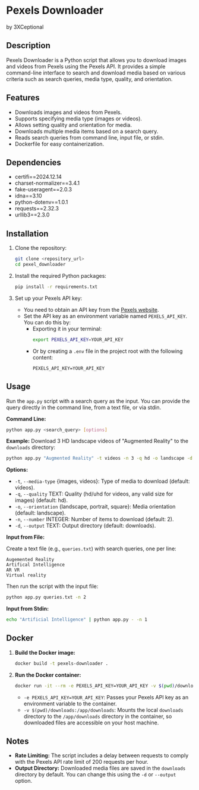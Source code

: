 # Pexels Downloader
by 3XCeptional

## Description

Pexels Downloader is a Python script that allows you to download images and videos from Pexels using the Pexels API. It provides a simple command-line interface to search and download media based on various criteria such as search queries, media type, quality, and orientation.

## Features

- Downloads images and videos from Pexels.
- Supports specifying media type (images or videos).
- Allows setting quality and orientation for media.
- Downloads multiple media items based on a search query.
- Reads search queries from command line, input file, or stdin.
- Dockerfile for easy containerization.

## Dependencies

- certifi==2024.12.14
- charset-normalizer==3.4.1
- fake-useragent==2.0.3
- idna==3.10
- python-dotenv==1.0.1
- requests==2.32.3
- urllib3==2.3.0

## Installation

1. Clone the repository:
   ```bash
   git clone <repository_url>
   cd pexel_downloader
   ```

2. Install the required Python packages:
   ```bash
   pip install -r requirements.txt
   ```

3. Set up your Pexels API key:
   - You need to obtain an API key from the [Pexels website](https://www.pexels.com/api/).
   - Set the API key as an environment variable named `PEXELS_API_KEY`. You can do this by:
     - Exporting it in your terminal:
       ```bash
       export PEXELS_API_KEY=YOUR_API_KEY
       ```
     - Or by creating a `.env` file in the project root with the following content:
       ```
       PEXELS_API_KEY=YOUR_API_KEY
       ```

## Usage

Run the `app.py` script with a search query as the input. You can provide the query directly in the command line, from a text file, or via stdin.

**Command Line:**

```bash
python app.py <search_query> [options]
```

**Example:** Download 3 HD landscape videos of "Augmented Reality" to the `downloads` directory:

```bash
python app.py "Augmented Reality" -t videos -n 3 -q hd -o landscape -d downloads
```

**Options:**

- `-t`, `--media-type` {images, videos}: Type of media to download (default: videos).
- `-q`, `--quality` TEXT: Quality (hd/uhd for videos, any valid size for images) (default: hd).
- `-o`, `--orientation` {landscape, portrait, square}: Media orientation (default: landscape).
- `-n`, `--number` INTEGER: Number of items to download (default: 2).
- `-d`, `--output` TEXT: Output directory (default: downloads).

**Input from File:**

Create a text file (e.g., `queries.txt`) with search queries, one per line:

```
Augemented Reality
Artifical Intelligence
AR VR
Virtual reality
```

Then run the script with the input file:

```bash
python app.py queries.txt -n 2
```

**Input from Stdin:**

```bash
echo "Artificial Intelligence" | python app.py - -n 1
```

## Docker

1. **Build the Docker image:**

   ```bash
   docker build -t pexels-downloader .
   ```

2. **Run the Docker container:**

   ```bash
   docker run -it --rm -e PEXELS_API_KEY=YOUR_API_KEY -v $(pwd)/downloads:/app/downloads pexels-downloader "Virtual Reality"
   ```

   - `-e PEXELS_API_KEY=YOUR_API_KEY`:  Passes your Pexels API key as an environment variable to the container.
   - `-v $(pwd)/downloads:/app/downloads`: Mounts the local `downloads` directory to the `/app/downloads` directory in the container, so downloaded files are accessible on your host machine.

## Notes

- **Rate Limiting:** The script includes a delay between requests to comply with the Pexels API rate limit of 200 requests per hour.
- **Output Directory:** Downloaded media files are saved in the `downloads` directory by default. You can change this using the `-d` or `--output` option.